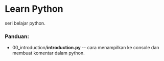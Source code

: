 # Learn Python
seri belajar python.
<br/>

### Panduan:
* 00_introduction/**introduction.py** -- cara menampilkan ke console dan membuat komentar dalam python.
